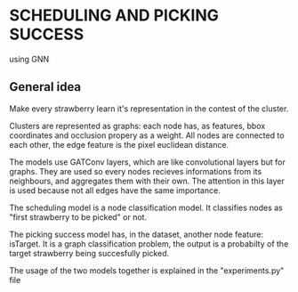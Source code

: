 # SCHEDULING AND PICKING SUCCESS
using GNN 

## General idea

Make every strawberry learn it's representation in the contest of the cluster.

Clusters are represented as graphs: each node has, as features, bbox coordinates and occlusion propery as a weight. All nodes are connected to each other, the edge feature is the pixel euclidean distance.

The models use GATConv layers, which are like convolutional layers but for graphs. They are used so every nodes recieves informations from its neighbours, and aggregates them with their own. The attention in this layer is used because not all edges have the same importance.

The scheduling model is a node classification model. It classifies nodes as "first strawberry to be picked" or not.

The picking success model has, in the dataset, another node feature: isTarget. It is a graph classification problem, the output is a probabilty of the target strawberry being succesfully picked.

The usage of the two models together is explained in the "experiments.py" file
